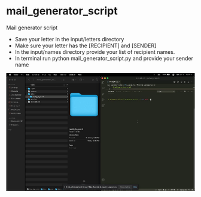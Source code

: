 # mail_generator_script

Mail generator script
- Save your letter in the input/letters directory
- Make sure your letter has the [RECIPIENT] and [SENDER]
- In the input/names directory provide your list of recipient names.
- In terminal run python mail_generator_script.py and provide your sender name

![mail_generator_script](assets/mail_generator_script.gif)